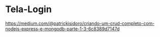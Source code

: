 # Tela-Login

https://medium.com/@patrickisidoro/criando-um-crud-completo-com-nodejs-express-e-mongodb-parte-1-3-6c8389d7147d
